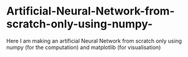 # Artificial-Neural-Network-from-scratch-only-using-numpy-
Here I am making an artificial Neural Network from scratch only using numpy (for the computation) and matplotlib (for visualisation) 
